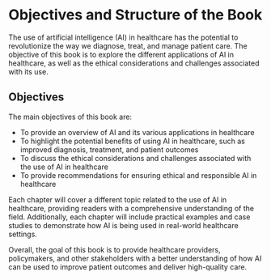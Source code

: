 Objectives and Structure of the Book
==================================================

The use of artificial intelligence (AI) in healthcare has the potential to revolutionize the way we diagnose, treat, and manage patient care. The objective of this book is to explore the different applications of AI in healthcare, as well as the ethical considerations and challenges associated with its use.

Objectives
----------

The main objectives of this book are:

* To provide an overview of AI and its various applications in healthcare
* To highlight the potential benefits of using AI in healthcare, such as improved diagnosis, treatment, and patient outcomes
* To discuss the ethical considerations and challenges associated with the use of AI in healthcare
* To provide recommendations for ensuring ethical and responsible AI in healthcare

Each chapter will cover a different topic related to the use of AI in healthcare, providing readers with a comprehensive understanding of the field. Additionally, each chapter will include practical examples and case studies to demonstrate how AI is being used in real-world healthcare settings.

Overall, the goal of this book is to provide healthcare providers, policymakers, and other stakeholders with a better understanding of how AI can be used to improve patient outcomes and deliver high-quality care.
